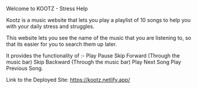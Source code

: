 Welcome to KOOTZ - Stress Help

Kootz is a music website that lets you play a playlist of 10 songs to help you with your daily stress and struggles.

This website lets you see the name of the music that you are listening to, so that its easier for you to search them up later.

It provides the functionality of :-
Play 
Pause 
Skip Forward (Through the music bar)
Skip Backward (Through the music bar)
Play Next Song 
Play Previous Song. 

Link to the Deployed Site: https://kootz.netlify.app/
